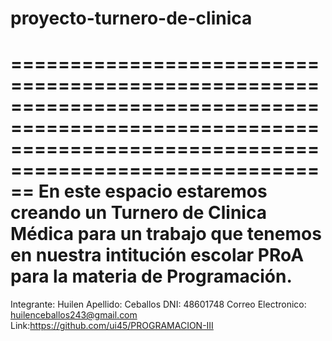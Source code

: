 # proyecto-turnero-de-clinica
==============================================================================================================================================================
En este espacio estaremos creando un Turnero de Clinica Médica para un trabajo que tenemos en nuestra intitución escolar PRoA para la materia de Programación.
===============================================================================================================================================================
Integrante: Huilen 
Apellido: Ceballos
DNI: 48601748
Correo Electronico: huilenceballos243@gmail.com
Link:https://github.com/ui45/PROGRAMACION-III
